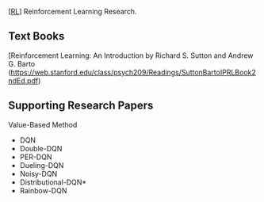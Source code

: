 [[RL](https://en.wikipedia.org/wiki/Reinforcement_learning)] Reinforcement Learning Research.

## Text Books
[Reinforcement Learning: An Introduction by Richard S. Sutton and Andrew G. Barto (https://web.stanford.edu/class/psych209/Readings/SuttonBartoIPRLBook2ndEd.pdf)

## Supporting Research Papers

Value-Based Method

* DQN
* Double-DQN
* PER-DQN
* Dueling-DQN
* Noisy-DQN
* Distributional-DQN*
* Rainbow-DQN
